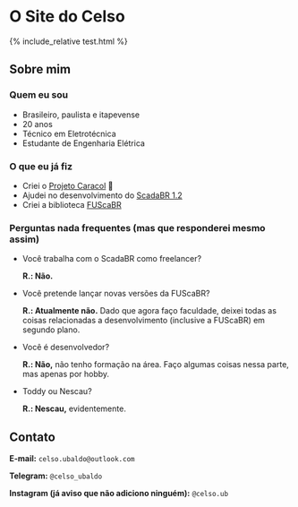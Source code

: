 # O Site do Celso

{% include_relative test.html %}

## Sobre mim

### Quem eu sou
- Brasileiro, paulista e itapevense
- 20 anos
- Técnico em Eletrotécnica
- Estudante de Engenharia Elétrica

### O que eu já fiz
- Criei o [Projeto Caracol](https://youtube.com/ProjetoCaracolOficial) 🐌
- Ajudei no desenvolvimento do [ScadaBR 1.2](https://github.com/ScadaBR/ScadaBR/releases/tag/v1.2)
- Criei a biblioteca [FUScaBR](https://github.com/celsou/fuscabr)

### Perguntas nada frequentes (mas que responderei mesmo assim)
- Você trabalha com o ScadaBR como freelancer?

    **R.: Não.**
- Você pretende lançar novas versões da FUScaBR?

    **R.: Atualmente não.** Dado que agora faço faculdade, deixei todas as coisas relacionadas a desenvolvimento (inclusive a FUScaBR) em segundo plano.
- Você é desenvolvedor?

    **R.: Não,** não tenho formação na área. Faço algumas coisas nessa parte, mas apenas por hobby.
- Toddy ou Nescau?

    **R.: Nescau,** evidentemente.
    
## Contato
**E-mail:** `celso.ubaldo@outlook.com`

**Telegram:** `@celso_ubaldo`

**Instagram (já aviso que não adiciono ninguém):** `@celso.ub`

